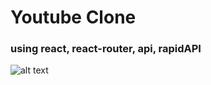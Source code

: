 # Youtube Clone

### using react, react-router, api, rapidAPI

![alt text](https://www.logo.wine/a/logo/YouTube/YouTube-Logo.wine.svg)
